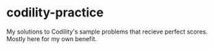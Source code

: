 # codility-practice

My solutions to Codility's sample problems that recieve perfect scores. Mostly here for my own benefit.
